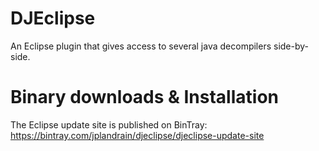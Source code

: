 DJEclipse
=========

An Eclipse plugin that gives access to several java decompilers side-by-side.

Binary downloads & Installation
===============================

The Eclipse update site is published on BinTray: https://bintray.com/jplandrain/djeclipse/djeclipse-update-site

